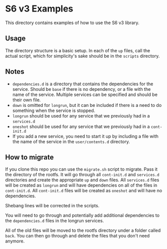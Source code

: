 # S6 v3 Examples

This directory contains examples of how to use the S6 v3 library.

## Usage

The directory structure is a basic setup. In each of the `up` files, call the actual script, which for simplicity's sake should be in the `scripts` directory.

## Notes

* `dependencies.d` is a directory that contains the dependencies for the service. Should be `base` if there is no dependency, or a file with the name of the service. Multiple services can be specified and should be their own file.
* `down` is omitted for `longrun`, but it can be included if there is a need to do something when the service is stopped.
* `longrun` should be used for any service that we previously had in a `services.d`
* `oneshot` should be used for any service that we previously had in a `cont-init.d`
* If you add a new service, you need to start it up by including a file with the name of the service in the `user/contents.d` directory.

## How to migrate

If you clone this repo you can use the `migrate.sh` script to migrate. Pass it the directory of the rootfs. It will go through all `cont-init.d` and `services.d` directories and create the appropriate `up` and `down` files. All `services.d` files will be created as `longrun` and will have dependencies on all of the files in `cont-init.d`. All `cont-init.d` files will be created as `oneshot` and will have no dependencies.

Shebang lines will be corrected in the scripts.

You will need to go through and potentially add additional dependencies to the `dependencies.d` files in the longrun services.

All of the old files will be moved to the rootfs directory under a folder called `back`. You can then go through and delete the files that you don't need anymore.
